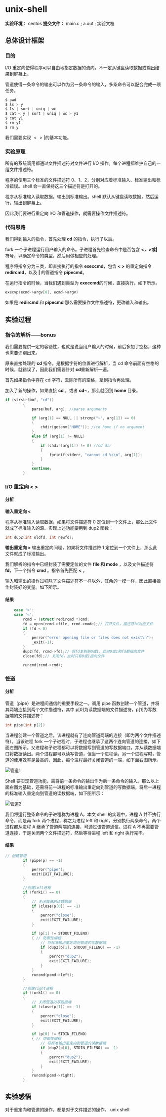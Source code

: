 # unix-shell

**实验环境：** centos
**提交文件：** main.c ; a.out ; 实验文档

## 总体设计框架

### 目的

I/O 重定向使得程序可以自由地指定数据的流向，不一定从键盘读取数据或输出结果到屏幕上。

管道使得一条命令的输出可以作为另一条命令的输入，多条命令可以配合完成一项任务。

```C
$ pwd
$ ls > y
$ ls | sort | uniq | wc
$ cat < y | sort | uniq | wc > y1
$ cat y1
$ rm y1
$ rm y
```

我们需要实现 $< > |$的基本功能。

### 实验原理

所有的系统调用都通过文件描述符对文件进行 I/O 操作，每个进程都维护自己的一组文件描述符。

程序的使用三个标准的文件描述符 0、1、2，分别对应着标准输入、标准输出和标准错误。shell 会一直保持这三个描述符是打开的。

程序从标准输入读取数据，输出到标准输出。shell 默认从键盘读取数据，然后运行，输出到屏幕上。

因此我们要进行重定向 I/O 和管道操作，就需要操作文件描述符。

### 代码思路

我们得到输入的指令，首先处理 **cd** 的指令，执行了以后。

fork 一个子进程运行用户输入的命令。子进程首先检查命令中是否包含 **<，>或|** 符号，以确定命令的类型，然后用做相应的处理。

程序将指令分为三类，即直接执行的指令 **execcmd**，包含 **< >** 的重定向指令 **redircmd**，以及 **|** 的管道指令 **pipecmd**。

在运行指令的时候，当我们遇到类型为 **execcmd**的时候，直接执行，如下所示。

```C
execvp(ecmd->argv[0], ecmd->argv)
```

如果是 **redircmd** 和 **pipecmd** 那么需要操作文件描述符，更改输入和输出。

## 实验过程

### 指令的解析——bonus

我们需要提供一定的容错性，也就是说当用户输入的时候，前后多加了空格，这种也需要识别出来。

原来直接处理的 **cd** 指令，是根据字符的位置进行解析，当 cd 命令前面有空格的时候，就错误了，因此我们需要针对 **cd**重新解析一遍。

首先如果指令中存在 cd 字符，去除所有的空格，拿到指令再处理。

加入了新的操作，如果直接 **cd** ，或者 **cd~**，那么就回到 **home** 目录。

```C
if (strstr(buf, "cd"))
        {
            parse(buf, arg); //parse arguments

            if (arg[1] == NULL || strcmp("~", arg[1]) == 0)
            {
                chdir(getenv("HOME")); //cd home if no argument
            }
            else if (arg[1] != NULL)
            {
                if (chdir(arg[1]) != 0) //cd dir
                {
                    fprintf(stderr, "cannot cd %s\n", arg[1]);
                }
            }
            continue;
        }

```

### I/O 重定向 < >

#### 分析

**输入重定向 <**

程序从标准输入读取数据，如果将文件描述符 0 定位到一个文件上，那么此文件就成了标准输入的源。实现上述功能要用到 dup2 函数：

```C
int dup2(int oldfd, int newfd);
```

**输出重定向 >**
输出重定向同理，如果将文件描述符 1 定位到一个文件上，那么此文件就成了标准输出。

我们解析的指令中已经封装了需要定位的文件 **file 和 mode** ，以及文件描述符 **fd**，下一个指令 **cmd** 。指令首先匹配 **<** 。

输入和输出的操作过程除了文件描述符不一样以外，其余的一模一样，因此直接操作封装好的变量。如下所示。

#### 结果

```C
    case '>':
    case '<':
        rcmd = (struct redircmd *)cmd;
        fd = open(rcmd->file, rcmd->mode);// 打开文件，描述符fd对应文件
        if (fd < 0)
        {
            perror("error opening file or files does not exist\n");
            _exit(-1);
        }
        dup2(fd, rcmd->fd);// 将fd复制到0或1，此时0或1和fd都指向文件
        close(fd);// 关闭fd，此时只有0或1指向文件

        runcmd(rcmd->cmd);
```

### 管道

#### 分析

管道（pipe）是进程间通信的重要手段之一。调用 pipe 函数创建一个管道，并将其两端连接到两个文件描述符，其中 p[0]为读数据端的文件描述符，p[1]为写数据端的文件描述符：

```C
int pipe(int p[2])
```

当进程创建一个管道之后，该进程就有了连向管道两端的连接（即为两个文件描述符）。当该进程 fork 一个子进程时，子进程也继承了这两个连向管道的连接，如下面左图所示。父进程和子进程都可以将数据写到管道的写数据端口，并从读数据端口将数据读出。两个进程都可以读写管道，但当一个进程读，另一个进程写时，管道的使用效率是最高的，因此，每个进程最好关闭管道的一端，如下面右图所示。

![管道1](shell/pipe1.jpg)

Shell 要实现管道功能，需将前一条命令的输出作为后一条命令的输入。那么以上面右图为基础，还需将前一进程的标准输出重定向到管道的写数据端，将后一进程的标准输入重定向到管道的读数据端，如下图所示：

![管道2](shell/pipe2.jpg)

我们将运行整条命令的子进程称为进程 A，本文 shell 的实现中，进程 A 并不执行命令，而是再 fork 两个进程，称之为进程 left 和 right，分别执行两条命令。两个进程都从进程 A 继承了管道两端的连接，可通过该管道通信。进程 A 不再需要管道连接，于是关闭两个文件描述符，然后等待进程 left 和 right 执行完毕。

#### 结果

```C
// 创建管道
        if (pipe(p) == -1)
        {
            perror("pipe");
            exit(EXIT_FAILURE);
        }

        //创建left进程
        if (fork1() == 0)
        {
            // 关闭管道的读数据端
            if (close(p[0]) == -1)
            {
                perror("close");
                exit(EXIT_FAILURE);
            }

            if (p[1] != STDOUT_FILENO)
            { // 防御性编程
                // 将标准输出重定向到管道的写数据端
                if (dup2(p[1], STDOUT_FILENO) == -1)
                {
                    perror("dup2");
                    exit(EXIT_FAILURE);
                }
            }
            runcmd(pcmd->left);
        }
```

```C
        //创建right进程
        if (fork1() == 0)
        {
            // 关闭管道的写数据端
            if (close(p[1]) == -1)
            {
                perror("close");
                exit(EXIT_FAILURE);
            }

            if (p[0] != STDIN_FILENO)
            { // 防御性编程
                // 将标准输出重定向到管道的读数据端
                if (dup2(p[0], STDIN_FILENO) == -1)
                {
                    perror("dup2");
                    exit(EXIT_FAILURE);
                }
            }
            runcmd(pcmd->right);
        }
```

## 实验感悟

对于重定向和管道的操作，都是对于文件描述的操作。
unix shell
